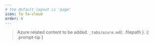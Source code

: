 ```yaml
---
# the default layout is 'page'
icon: fa fa-cloud
order: 4
---
```


> Azure related content to be added. `_tabs/azure.md`{: .filepath }.
{: .prompt-tip }
